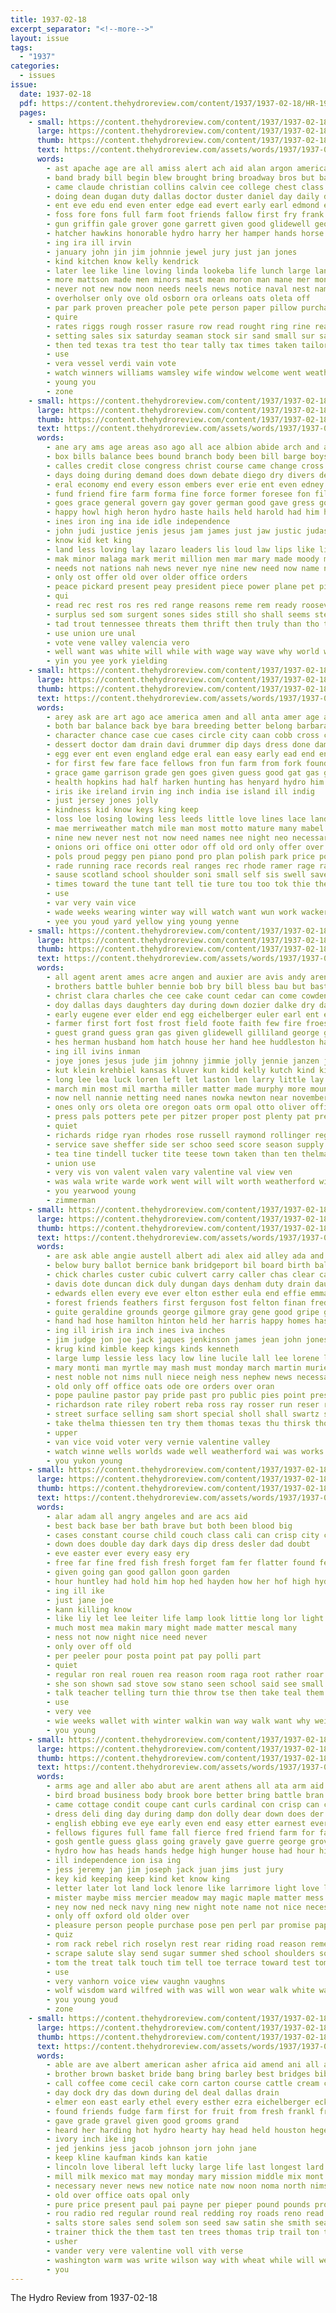 ```yaml
---
title: 1937-02-18
excerpt_separator: "<!--more-->"
layout: issue
tags:
  - "1937"
categories:
  - issues
issue:
  date: 1937-02-18
  pdf: https://content.thehydroreview.com/content/1937/1937-02-18/HR-1937-02-18.pdf
  pages:
    - small: https://content.thehydroreview.com/content/1937/1937-02-18/small/HR-1937-02-18-01.jpg
      large: https://content.thehydroreview.com/content/1937/1937-02-18/large/HR-1937-02-18-01.jpg
      thumb: https://content.thehydroreview.com/content/1937/1937-02-18/thumbnails/HR-1937-02-18-01.jpg
      text: https://content.thehydroreview.com/assets/words/1937/1937-02-18/HR-1937-02-18-01.txt
      words:
        - ast apache age are all amiss alert ach aid alan argon american and ather andrew agnes azer alley agent ang
        - band brady bill begin blew brought bring broadway bros but barley berry banker board bidding blow butler body barber bright bank block ball blown been bethel baptist bonus big better both bills business bay bryan baby born best beene barts blood back bassler bandy besser bankers
        - came claude christian collins calvin cee college chest class caddo collier cand carnegie crismore city cate cox cecil craig con choice casse cant charles canute can corinne car come court crimes coffee care case carrie county chamber crawl church clarence cash
        - doing dean dugan duty dallas doctor duster daniel day daily deal done dowell derrick date during doy dim director dea double ditmore does davis daughter demand dave draper days dust dies diego doc
        - ent eve edu end even enter edge ead evert early earl edmond every effie ever east ear
        - foss fore fons full farm foot friends fallow first fry frank frid ford foil fred friend free front fee from fields for former fron found farmer fears fate fair fail fine few friday fleet
        - gun griffin gale grover gone garrett given good glidewell george garvey goes gray guymon grounds gibbons guest gave green grew gentle
        - hatcher hawkins honorable hydro harry her hamper hands horse husband homa henke him hop hamber helena homes hennessey heard hinton hen happy hemphill health handle human hoover hard hardware hurt home held hot han head heart high has hafer house hamilton heaney had
        - ing ira ill irvin
        - january john jin jim johnnie jewel jury just jan jones
        - kind kitchen know kelly kendrick
        - later lee like line loving linda lookeba life lunch large land love lull lake less lemon lingle league lackey loss lose last list lack ley little lowell
        - more mattson made men minors mast mean moron man mane mer monia miles morgan middle march many mile morning mention miss mass morn members mar med mcquilkin mai may most moster mor much matter main manty means minor monday
        - never not new now noon needs neels news notice naval nest name numbers northern north necessary navy nail nees nine
        - overholser only ove old osborn ora orleans oats oleta off
        - par park proven preacher pole pete person paper pillow purchase public power pitzer present phipps pounds pruett pall pro pum pound pol police people per part president pat
        - quire
        - rates riggs rough rosser rasure row read rought ring rine reading ruark rey roost rom rice roy rain ralph reason raines reese reno richards ray rye regular rape
        - setting sales six saturday seaman stock sir sand small sur salesman square space san sum stuff springs storm said southward seem set spies sunday side shall sides store scott severe sie street shows smoke she spieker states spring state show stage school style stormy storms stains sample sudan short smith senior stands statler sheffer standard selling summer south second sweet send see special sale schools speaker seed station son sing service session suit score
        - then ted texas tra test tho tear tally tax times taken tailor tain theodore town tee taylor try tomlinson thiessen telling the tray than take top ten thick thies teach them tie too toa
        - use
        - vera vessel verdi vain vote
        - watch winners williams wamsley wife window welcome went weather week want weatherford wil won worst winter walk work was with ware wind white weeks wilson wells walts well warm will west wheat walter winning way western
        - young you
        - zone
    - small: https://content.thehydroreview.com/content/1937/1937-02-18/small/HR-1937-02-18-02.jpg
      large: https://content.thehydroreview.com/content/1937/1937-02-18/large/HR-1937-02-18-02.jpg
      thumb: https://content.thehydroreview.com/content/1937/1937-02-18/thumbnails/HR-1937-02-18-02.jpg
      text: https://content.thehydroreview.com/assets/words/1937/1937-02-18/HR-1937-02-18-02.txt
      words:
        - ane ary ams age areas aso ago all ace albion abide arch and arts area aid aloe addi aye abe adu ator anish are american aul able
        - box bills balance bees bound branch body been bill barge boys but barkley bee bear burden bulkley both bay blow brings bitter big belong ber bruckart blood bar bunch bins bas bureau bible bow barcelona borah
        - calles credit close congress christ course came change cross cen companion county cease cairo child certa chie current cotton cardenas cap cat cover come chet chen comes connery certain city canal cons cause carry can courts court cha coon con coins
        - days doing during demand does down debate diego dry divers death deere delay die day done deal
        - eral economy end every esson embers ever erie ent even edney elf early emer edward east
        - fund friend fire farm forma fine force former foresee fon filling field freedom fil fait few francisco farms far fruit franco flores faith friends fell free from fail frio fed found for flood fies finer florida fight flint fore
        - goes grace general govern gay gover german good gave gress governor goodly ground given golden grant ghee
        - happy howl high heron hydro haste hails held harold had him hes hin heir her hour hundred hence hot has house hope half head hand human hold hil heart
        - ines iron ing ina ide idle independence
        - john judi justice jenis jesus jam james just jaw justic judas job jenn
        - know kid ket king
        - land less loving lay lazaro leaders lis loud law lips like little love lower lox life lace last lord lewis locks leader liberal laws lesson let lazarus long labor line las
        - mak minor malaga mark merit million men mar mary made moody milk may majestic method most mai mean more miguel means many must might miracle matter muy mexico martial mans man manner much major mira murphy mich mas martha mini members
        - needs not nations nah news never nye nine new need now name navy near nor nation notice
        - only ost offer old over older office orders
        - peace pickard present peay president piece power plane pet pillow proper pacific private place pedro policy plants pies pecson phill per pate public plan pow persons pretty passage phillips pro point pala powers part people panama par pack perkins pere
        - qui
        - read rec rest ros res red range reasons reme rem ready roosevelt root regen reed rom real roose rob
        - surplus sed som surgent sones sides still sho shall seems ster sae son such stretch see sil seek seven sei stands space sier speech seem stores sum shown special summers san step slay side states scarf sama sage self senator she six siege say stamps sena suite state streets sorrows sin said size serman save stow standard soon sorrow square street speedy service slight strain sons seed saar steel southern strike set standing sees south sur small speaker sense spare
        - tad trout tennessee threats them thrift then truly than tho too tears tee tod tram takes touch ted ten tax top tanks the threat taken topic tury try tom take tori tell tie trial trate times tor trust
        - use union ure unal
        - vote vene valley valencia vero
        - well want was white will while with wage way wave why world wears words william water write wide win went wilcox word work works window wallace weeks western wait
        - yin you yee york yielding
    - small: https://content.thehydroreview.com/content/1937/1937-02-18/small/HR-1937-02-18-03.jpg
      large: https://content.thehydroreview.com/content/1937/1937-02-18/large/HR-1937-02-18-03.jpg
      thumb: https://content.thehydroreview.com/content/1937/1937-02-18/thumbnails/HR-1937-02-18-03.jpg
      text: https://content.thehydroreview.com/assets/words/1937/1937-02-18/HR-1937-02-18-03.txt
      words:
        - arey ask are art ago ace america amen and all anta amer age awe anne admire
        - both bar balance back bye bara breeding better belong barbara bran buy breed bank bring bell bottom bong baby book beans ber boy black bus brought battle bird been bein bulls brown blood best bet but bright bot brisk bottle bois boss
        - character chance case cue cases circle city caan cobb cross cruel calm clerk cat chart cee college chair chest claps crust clock close channel course certain class come conser cant corn corns clear can cattle cold cough chop caller cock coins con
        - dessert doctor dam drain davi drummer dip days dress done dams doing dairy date during due drift
        - egg ever ent even england edge eral ean easy early ead end eng ele ells etter every
        - for first few fare face fellows fron fun farm from fork found farmer fish fewer full feathers factor flock forget
        - grace game garrison grade gen goes given guess good gat gas george going grow grounds goon gone guide general glad
        - health hopkins had half harken hunting has henyard hydro him house hand herd heron hurry hinshaw how hen hier hens her hurt high hed hard hough halt hey
        - iris ike ireland irvin ing inch india ise island ill indig
        - just jersey jones jolly
        - kindness kid know keys king keep
        - loss loe losing lowing less leeds little love lines lace land leghorn line lay lady long list look left lovely like league live last let lately large light
        - mae merriweather match mile man most motto mature many mabel mag mink mends market morning missouri mani members meal main more monica maton males mean much mender matter miss made mess mite must men may milk
        - nine new never nest not now need names nee night neo necessary
        - onions ori office oni otter odor off old ord only offer over
        - pols proud peggy pen piano pond pro plan polish park price pounds phen pein present plant pettit press past pleasant pacific pent pain pour pure prest picking poke painting pare pheasant ponds
        - rade running race records real ranges rec rhode ramer rage rate ready rather ree room red
        - sause scotland school shoulder soni small self sis swell save stout swiss sions stains sad seems sweet send sewing sid service sam sugar stands see shown saw stock soda siar size state six show still sana say song special sites salad standing soon sir saal street such summer stover soll scot smooth seen stream seven starch set standard start said
        - times toward the tune tant tell tie ture tou too tok thie them treat thar than turk tone test take tur tat thing trom ted ten top telling taste
        - use
        - var very vain vice
        - wade weeks wearing winter way will watch want wun work wacker with wisdom wafer wild works water week weight was windows while wise white
        - yee you youd yard yellow ying young yenne
    - small: https://content.thehydroreview.com/content/1937/1937-02-18/small/HR-1937-02-18-04.jpg
      large: https://content.thehydroreview.com/content/1937/1937-02-18/large/HR-1937-02-18-04.jpg
      thumb: https://content.thehydroreview.com/content/1937/1937-02-18/thumbnails/HR-1937-02-18-04.jpg
      text: https://content.thehydroreview.com/assets/words/1937/1937-02-18/HR-1937-02-18-04.txt
      words:
        - all agent arent ames acre angen and auxier are avis andy arendt alee able alexander alfalfa arkansas amos american arthur
        - brothers battle buhler bennie bob bry bill bless bau but bast been beck barley board ball bigger batis bird bernardine benne brother box benn bas ben blood benscoter ber burn born bridgeport best bryan bert betty buckner better
        - christ clara charles che cee cake count cedar can come cowden care cotton city county cousin cantrell carney copeland coffee carol chas curnutt collins corn came church custer council carl carey card child caddo cecil course
        - doy dallas days daughters day during down dozier dalke dry dall decora dinner david due death
        - early eugene ever elder end egg eichelberger euler earl ent elmer every
        - farmer first fort fost frost field foote faith few fire froese felt from felton fair frank fier fruit fox frazer fete frida funck frances fund fam flo fara for fell friday flood fall
        - guest grand guess gran gas given glidewell gilliland george good general games garden group grade
        - hes herman husband hom hatch house her hand hee huddleston harry hil hutchinson hick hobart hope haw henry has hour heon home ham henke half hafer hove health hol hugh harding hurt happy hot herndon hinton hydro hamilton hunger
        - ing ill ivins inman
        - joye jones jesus jude jim johnny jimmie jolly jennie janzen jacob june jiles jin jack joe jock johnnie janes john johanna
        - kut klein krehbiel kansas kluver kun kidd kelly kutch kind kinds
        - long lee lea luck loren left let laston len larry little lay lodge leonard los lydia liberal later lasley lynn loy live lila lied lord last leader lemon louise lawrence
        - march min most mil martha miller matter made murphy more mound many mire mann mol miss metz members much mean mae monday mildred means
        - now nell nannie netting need nanes nowka newton near november night necessary not news nga needs neighbors noon nachtigall nee
        - ones only ors oleta ore oregon oats orm opal otto oliver office
        - press pals potters pete per pitzer proper post plenty pat present pot potter potash people points pack price pankratz peter pounds pleasant plan
        - quiet
        - richards ridge ryan rhodes rose russell raymond rollinger regular rand ruth ran roy reynolds rhoads ress rozelle rust ras rowland rest rate robert rowan raiser ray reber
        - service save sheffer side ser schoo seed score season supply set stockton shipp spring school silver smith stock sow scott simpson station shown sund see small steffens sas special son shall supper sherman sorrow send sickles sister saw saturday soon saga such sons sun south states seeds second she simple state sunday sterling sophia sick
        - tea tine tindell tucker tite teese town taken than ten thelma thur thiessen test texas talkington teacher tose tat torch tee trial the theodore tor then tell tin
        - union use
        - very vis von valent valen vary valentine val view ven
        - was wala write warde work went will wilt worth weatherford wilma week wedding wisel way willard words wee while war well willie want weeks west with why washington weather wish word
        - you yearwood young
        - zimmerman
    - small: https://content.thehydroreview.com/content/1937/1937-02-18/small/HR-1937-02-18-05.jpg
      large: https://content.thehydroreview.com/content/1937/1937-02-18/large/HR-1937-02-18-05.jpg
      thumb: https://content.thehydroreview.com/content/1937/1937-02-18/thumbnails/HR-1937-02-18-05.jpg
      text: https://content.thehydroreview.com/assets/words/1937/1937-02-18/HR-1937-02-18-05.txt
      words:
        - are ask able angie austell albert adi alex aid alley ada and all arthur alle anil
        - below bury ballot bernice bank bridgeport bil board birth balance back bills bickell baby bill bob better baker bessie base been bender best beck boi blough bethel busi ball bulk business but ben block buy bus betty branson butler burkhalter
        - chick charles custer cubic culvert carry caller chas clear cause challis campo cox cole charlie change coleman come clerk car cor cope crosswhite carver coy cedar clarence cott care cubie cecil can con cove call cali cry cavnar clark company cruzan coffee chase came calvin city cattle character
        - davis dote duncan dick duly dungan days denham duty drain daughter dinner date delmar daughters day due ditmore demand dawe
        - edwards ellen every eve ever elton esther eula end effie emma ernest earl eugene edna elmer
        - forest friends feathers first ferguson fost felton finan fred fan fait frank fuel farm for folsom fever from fay few full fran file fron field forget friday furnish folks
        - guite geraldine grounds george gilmore gray gene good gripe gear grant given gun garden grade glidewell grode general gas guest grain
        - hand had hose hamilton hinton held her harris happy homes has homa hatfield houston hagin hour helmuth hall herb holding hasher home holmes honor henke heres harold harry herndon hudson huss house hold hatch horn hydro heart
        - ing ill irish ira inch ines iva inches
        - jim judge jon joe jack jaques jenkinson james jean john jones jury
        - krug kind kimble keep kings kinds kenneth
        - large lump lessie less lacy low line lucile lall lee lorene lydia let lines leo light last lower lasley lewis legal lights law lay levi
        - mary monti man myrtle may mash must monday march martin muriel mills main miss mac mound mcalester market maude merle meter manner mains made money most miller
        - nest noble not nims null niece neigh ness nephew news necessary notice never nose now night new nowka noon neal north
        - old only off office oats ode ore orders over oran
        - pope pauline pastor pay pride past pro public pies point present pat plant pair pany passage pipes pent power purchase persons person peoples pleasant pose pitzer pipe per proper paul place pav
        - richardson rate riley robert reba ross ray rosser run reser red roy roth
        - street surface selling sam short special sholl shall swartz store sick six son streets see stamp save school seed square sells said sunday saturday september stockton service sherman sharry standard sum switzer set sons sister stand she stay supply stanford sat sylvester sun soon smith still scott such stout schroder sale schmidt snow seal siege small subject ship side sund sit sai
        - take thelma thiessen ten try them thomas texas thu thirsk thomason town the tuttle taken thi tanks trip tharp tickel thall triplett than terri tory
        - upper
        - van vice void voter very vernie valentine valley
        - watch winne wells worlds wade well weatherford wai was works went weathers way winona wedding with wildman will white wyatt weeks week word want wile
        - you yukon young
    - small: https://content.thehydroreview.com/content/1937/1937-02-18/small/HR-1937-02-18-06.jpg
      large: https://content.thehydroreview.com/content/1937/1937-02-18/large/HR-1937-02-18-06.jpg
      thumb: https://content.thehydroreview.com/content/1937/1937-02-18/thumbnails/HR-1937-02-18-06.jpg
      text: https://content.thehydroreview.com/assets/words/1937/1937-02-18/HR-1937-02-18-06.txt
      words:
        - alar adam all angry angeles and are acs aid
        - best back base ber bath brave but both been blood big
        - cases constant course child couch class cali can crisp city cabin car cold con call coleman cones came chay comment come common
        - down does double day dark days dip dress desler dad doubt
        - eve easter ever every easy ery
        - free far fine fred fish fresh forget fam fer flatter found felt first finney for from fear
        - given going gan good gallon goon garden
        - hour huntley had hold him hop hed hayden how her hof high hydro horse has hard harman heres
        - ing ill ike
        - just jane joe
        - kann killing know
        - like liy let lee leiter life lamp look littie long lor light lot lat lok little
        - much most mea makin mary might made matter mescal many
        - ness not now night nice need never
        - only over off old
        - per peeler pour posta point pat pay polli part
        - quiet
        - regular ron real rouen rea reason room raga root rather roar red ran
        - she son shown sad stove sow stano seen school said see small self satin story state sick side second say seed stout such sunny
        - talk teacher telling turn thie throw tse then take teal them thing trial tha ten the trom
        - use
        - very vee
        - wie weeks wallet with winter walkin wan way walk want why weir will wind well was wit went
        - you young
    - small: https://content.thehydroreview.com/content/1937/1937-02-18/small/HR-1937-02-18-07.jpg
      large: https://content.thehydroreview.com/content/1937/1937-02-18/large/HR-1937-02-18-07.jpg
      thumb: https://content.thehydroreview.com/content/1937/1937-02-18/thumbnails/HR-1937-02-18-07.jpg
      text: https://content.thehydroreview.com/assets/words/1937/1937-02-18/HR-1937-02-18-07.txt
      words:
        - arms age and aller abo abut are arent athens all ata arm aid ask apple agre atti
        - bird broad business body brook bore better bring battle bran back blazer bayer buy belon box beat been blond boots breach boys but big bright ber boy butter break black bows
        - came cottage condit coupe cant curls cardinal con crisp can canada capaci come cases chai chair course cross coffee croix comes car creek cal city corp cat chin china comb cold cecily combs cute cad chi cool cook cream college care coin child clear cost
        - dress deli ding day during damp don dolly dear down does der dash dance doc daze deep doctor dow days dainty door dum dark desire dad
        - english ebbing eve eye early even end easy etter earnest ever
        - fellows figures full fame fall fierce fred friend farm for fah fudge first fresh fons face folsom fond fight fielding fair fee favorite famous felt flight from fate fellow fountain fast fig fever fay frances found fuss
        - gosh gentle guess glass going gravely gave guerre george grover grounds grand general gold gay gravel gee
        - hydro how has heads hands hedge high hunger house had hour him head hair hed half hazel heart hot her hey horse
        - ill independence ion isa ing
        - jess jeremy jan jim joseph jack juan jims just jury
        - key kid keeping keep kind ket know king
        - letter later lot land lock lenore like larrimore light love lover lion lines lit left look life lida live let long little lovely last lute loose
        - mister maybe miss mercier meadow may magic maple matter mess moment macpherson man mail marquis melody manner most might money male mistic means mage more many must mean medal mer made
        - ney now ned neck navy ning new night note name not nice necessary
        - only off oxford old older over
        - pleasure person people purchase pose pen perl par promise paper peacock plenty prom parker price pink past pete pierce president ping poor pretty paradise private
        - quiz
        - rom rack rebel rich roselyn rest rear riding road reason remedies rail roll red run
        - scrape salute slay send sugar summer shed school shoulders sol start she self small saluta soon sees signer saw susan stay see sion states still soda sue secret side song service sad smooth surface sun sister seen sigh sat six sport stage shoe shower spin smile swell san say stairs said set strike speed shadow smiling
        - tom the treat talk touch tim tell toe terrace toward test tommy threat top than tune too thing tuke then trees trip thi tor try tears town toke them tho table tame take trust
        - use
        - very vanhorn voice view vaughn vaughns
        - wolf wisdom ward wilfred with was will won wear walk white wash wings wicker worst waver words wil wild went while weather world wheat wave weight water win wait wine way well wat week work wal want wish wheel why
        - you young youd
        - zone
    - small: https://content.thehydroreview.com/content/1937/1937-02-18/small/HR-1937-02-18-08.jpg
      large: https://content.thehydroreview.com/content/1937/1937-02-18/large/HR-1937-02-18-08.jpg
      thumb: https://content.thehydroreview.com/content/1937/1937-02-18/thumbnails/HR-1937-02-18-08.jpg
      text: https://content.thehydroreview.com/assets/words/1937/1937-02-18/HR-1937-02-18-08.txt
      words:
        - able are ave albert american asher africa aid amend ani all anna addi author and alva
        - brother brown basket bride bang bring barley best bridges bible bishop bill belle books beasley bridgeport bars brides been better big book bers bloom business baton bainey bear bridge boys but box bales
        - call coffee come cecil cake corn carton course cattle cream car christian came charles chamber cook cherry campany calendar close carrier carl comment
        - day dock dry das down during del deal dallas drain
        - elmer eon east early ethel every esther ezra eichelberger eck eastern
        - found friends fudge farm first for fruit from fresh frankl friday ferry funny felton fees forget fill fight fed free fruits fish flowe
        - gave grade gravel given good grooms grand
        - heard her harding hot hydro hearty hay head held houston heger hart hour hunt housekeeper has harness how holy home henry had hill hens horse house hands
        - ivory inch ike ing
        - jed jenkins jess jacob johnson jorn john jane
        - keep kline kaufman kinds kan katie
        - lincoln love liberal left lucky large life last longest lard legion like lar longer line laws letter lodge lois late
        - mill milk mexico mat may monday mary mission middle mix mont mile miss monte mai merit miles members many marriage med mee morning
        - necessary never news new notice nate now noon noma north nims name nowka near night not
        - old over office oats opal only
        - pure price present paul pai payne per pieper pound pounds pro pees pic plan pump past plenty pet public
        - rou radio red regular round real redding roy roads reno read road raspberry regent register
        - salts store sales send solem son seed saw satin she smith season seis sor still second square session special said supply short swartzendruber sand school south saturday see sunday sugar silver service stage subject sis sale surin star southern
        - trainer thick the them tast ten trees thomas trip trail ton tres thet tea take trucks
        - usher
        - vander very vere valentine voll vith verse
        - washington warm was write wilson way with wheat while will welcome win week weeks white west wild worlds went water wells working
        - you
---
```


The Hydro Review from 1937-02-18

<!--more-->


